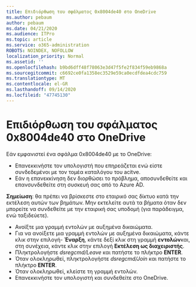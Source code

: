 ```yaml
---
title: Επιδιόρθωση του σφάλματος 0x8004de40 στο OneDrive
ms.author: pebaum
author: pebaum
ms.date: 04/21/2020
ms.audience: ITPro
ms.topic: article
ms.service: o365-administration
ROBOTS: NOINDEX, NOFOLLOW
localization_priority: Normal
ms.assetid: ''
ms.openlocfilehash: b9bd6dff48f78063e3d47f5fe2f834f59eb9868a
ms.sourcegitcommit: c6692ce0fa1358ec3529e59ca0ecdfdea4cdc759
ms.translationtype: MT
ms.contentlocale: el-GR
ms.lasthandoff: 09/14/2020
ms.locfileid: "47745130"
---
```

# <a name="fix-0x8004de40-error-in-onedrive"></a>Επιδιόρθωση του σφάλματος 0x8004de40 στο OneDrive

Εάν εμφανιστεί ένα σφάλμα 0x8004de40 με το OneDrive:

- Επανεκκινήστε τον υπολογιστή που επηρεάζεται ενώ είστε συνδεδεμένοι με τον τομέα καταλόγου του acitve.
- Εάν η επανεκκίνηση δεν διορθώσει το πρόβλημα, αποσυνδεθείτε και επανσυνδεθείτε στη συσκευή σας από το Azure AD. 

**Σημείωση**: θα πρέπει να βρίσκεστε στο εταιρικό σας δίκτυο κατά την εκτέλεση αυτών των βημάτων. Μην εκτελείτε αυτά τα βήματα όταν δεν μπορείτε να συνδεθείτε με την εταιρική σας υποδομή (για παράδειγμα, ενώ ταξιδεύετε). 

- Ανοίξτε μια γραμμή εντολών με αυξημένα δικαιώματα. 
- Για να ανοίξετε μια γραμμή εντολών με αυξημένα δικαιώματα, κάντε κλικ στην επιλογή- **Έναρξη**, κάντε δεξί κλικ στη γραμμή **εντολών**και, στη συνέχεια, κάντε κλικ στην επιλογή **Εκτέλεση ως διαχειριστής**.
- Πληκτρολογήστε *dsregcmd/Leave* και πατήστε το πλήκτρο **ENTER**.
- Όταν ολοκληρωθεί, πληκτρολογήστε *dsregcmd/Join* και πατήστε το πλήκτρο **ENTER**.
- Όταν ολοκληρωθεί, κλείστε τη γραμμή εντολών.
- Επανεκκινήστε τον υπολογιστή και συνδεθείτε στο OneDrive.